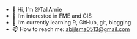 - 👋 Hi, I’m @TallArnie
- 👀 I’m interested in FME and GIS
- 🌱 I’m currently learning R, GitHub, git, blogging
- 📫 How to reach me: abijlsma0513@gmail.com

<!---
TallArnie/TallArnie is a ✨ special ✨ repository because its `README.md` (this file) appears on your GitHub profile.
You can click the Preview link to take a look at your changes.
--->
